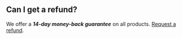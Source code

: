 ## <a name="refund"></a> Can I get a refund?

We offer a **_14-day money-back guarantee_** on all products. [Request a refund](https://www.wpaiplugins.dev/contact/).
